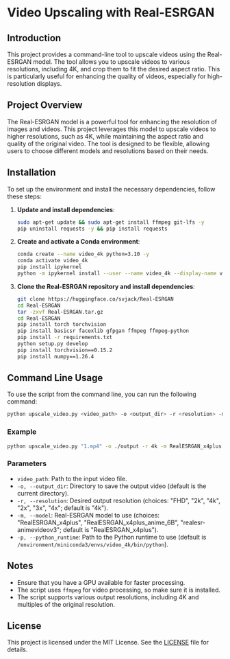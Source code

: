 # Video Upscaling with Real-ESRGAN

## Introduction

This project provides a command-line tool to upscale videos using the Real-ESRGAN model. The tool allows you to upscale videos to various resolutions, including 4K, and crop them to fit the desired aspect ratio. This is particularly useful for enhancing the quality of videos, especially for high-resolution displays.

## Project Overview

The Real-ESRGAN model is a powerful tool for enhancing the resolution of images and videos. This project leverages this model to upscale videos to higher resolutions, such as 4K, while maintaining the aspect ratio and quality of the original video. The tool is designed to be flexible, allowing users to choose different models and resolutions based on their needs.

## Installation

To set up the environment and install the necessary dependencies, follow these steps:

1. **Update and install dependencies**:
   ```bash
   sudo apt-get update && sudo apt-get install ffmpeg git-lfs -y
   pip uninstall requests -y && pip install requests
   ```

2. **Create and activate a Conda environment**:
   ```bash
   conda create --name video_4k python=3.10 -y
   conda activate video_4k
   pip install ipykernel
   python -m ipykernel install --user --name video_4k --display-name video_4k
   ```

3. **Clone the Real-ESRGAN repository and install dependencies**:
   ```bash
   git clone https://huggingface.co/svjack/Real-ESRGAN
   cd Real-ESRGAN
   tar -zxvf Real-ESRGAN.tar.gz
   cd Real-ESRGAN
   pip install torch torchvision
   pip install basicsr facexlib gfpgan ffmpeg ffmpeg-python
   pip install -r requirements.txt
   python setup.py develop
   pip install torchvision==0.15.2
   pip install numpy==1.26.4
   ```

## Command Line Usage

To use the script from the command line, you can run the following command:

```bash
python upscale_video.py <video_path> -o <output_dir> -r <resolution> -m <model> -p <python_runtime>
```

### Example

```bash
python upscale_video.py "1.mp4" -o ./output -r 4k -m RealESRGAN_x4plus -p /environment/miniconda3/envs/video_4k/bin/python
```

### Parameters

- `video_path`: Path to the input video file.
- `-o, --output_dir`: Directory to save the output video (default is the current directory).
- `-r, --resolution`: Desired output resolution (choices: "FHD", "2k", "4k", "2x", "3x", "4x"; default is "4k").
- `-m, --model`: Real-ESRGAN model to use (choices: "RealESRGAN_x4plus", "RealESRGAN_x4plus_anime_6B", "realesr-animevideov3"; default is "RealESRGAN_x4plus").
- `-p, --python_runtime`: Path to the Python runtime to use (default is `/environment/miniconda3/envs/video_4k/bin/python`).

## Notes

- Ensure that you have a GPU available for faster processing.
- The script uses `ffmpeg` for video processing, so make sure it is installed.
- The script supports various output resolutions, including 4K and multiples of the original resolution.

## License

This project is licensed under the MIT License. See the [LICENSE](LICENSE) file for details.
